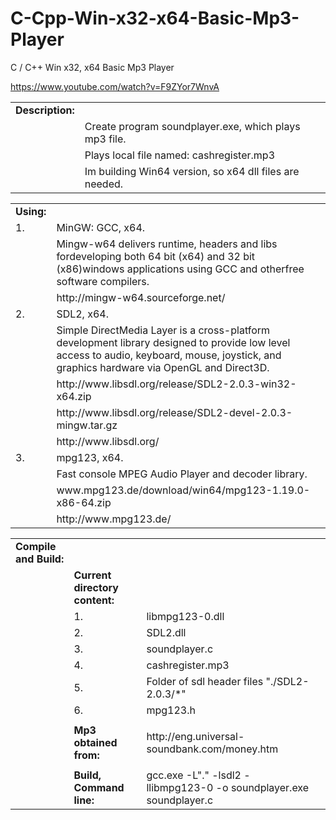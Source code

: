 C-Cpp-Win-x32-x64-Basic-Mp3-Player
==================================

C / C++ Win x32, x64 Basic Mp3 Player

https://www.youtube.com/watch?v=F9ZYor7WnvA

<table>
<tr><td><b>Description:</b></td><td></td></tr>
<tr><td></td><td>Create program soundplayer.exe, which plays mp3 file.</td></tr>
<tr><td></td><td>Plays local file named: cashregister.mp3</td></tr>
<tr><td></td><td>Im building Win64 version, so x64 dll files are needed.</td></tr>
</table>

<table>
<tr><td><b>Using:</b></td><td></td></tr>
<tr><td>1.</td><td>MinGW: GCC, x64.</td></tr>
<tr><td></td><td>Mingw-w64 delivers runtime, headers and libs fordeveloping both 64 bit (x64) and 32 bit (x86)windows applications using GCC and otherfree software compilers.
</td></tr>
<tr><td></td><td>http://mingw-w64.sourceforge.net/</td></tr>
<tr><td>2.</td><td>SDL2, x64.</td></tr>
<tr><td></td><td>Simple DirectMedia Layer is a cross-platform development library designed to provide low level access to audio, keyboard, mouse, joystick, and graphics hardware via OpenGL and Direct3D.
</td></tr>
<tr><td></td><td>http://www.libsdl.org/release/SDL2-2.0.3-win32-x64.zip</td></tr>
<tr><td></td><td>http://www.libsdl.org/release/SDL2-devel-2.0.3-mingw.tar.gz</td></tr>
<tr><td></td><td>http://www.libsdl.org/</td></tr>
<tr><td>3.</td><td>mpg123, x64.</td></tr>
<tr><td></td><td>Fast console MPEG Audio Player and decoder library.</td></tr>
<tr><td></td><td>www.mpg123.de/download/win64/mpg123-1.19.0-x86-64.zip</td></tr>
<tr><td></td><td>http://www.mpg123.de/</td></tr>
</table>

<table>
<tr><td><b>Compile and Build:</b></td><td></td><td></td><td></td></tr>
<tr><td></td><td><b>Current directory content:</b></td><td></td></tr>
<tr><td></td><td>1.</td><td>libmpg123-0.dll</td></tr>
<tr><td></td><td>2.</td><td>SDL2.dll</td></tr>
<tr><td></td><td>3.</td><td>soundplayer.c</td></tr>
<tr><td></td><td>4.</td><td>cashregister.mp3</td></tr>
<tr><td></td><td>5.</td><td>Folder of sdl header files "./SDL2-2.0.3/*"</td></tr>
<tr><td></td><td>6.</td><td>mpg123.h</td></tr>
<tr><td></td><td></td><td></td></tr>
<tr><td></td><td><b>Mp3 obtained from:</b></td><td>http://eng.universal-soundbank.com/money.htm</td></tr>
<tr><td></td><td></td><td></td></tr>
<tr><td></td><td><b>Build, Command line:</b></td><td>gcc.exe -L"." -lsdl2 -llibmpg123-0 -o soundplayer.exe soundplayer.c</td></tr>
</table>

